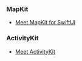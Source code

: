 ### MapKit

- [Meet MapKit for SwiftUI](https://developer.apple.com/wwdc23/10043)

### ActivityKit

- [Meet ActivityKit](https://developer.apple.com/wwdc23/10184)